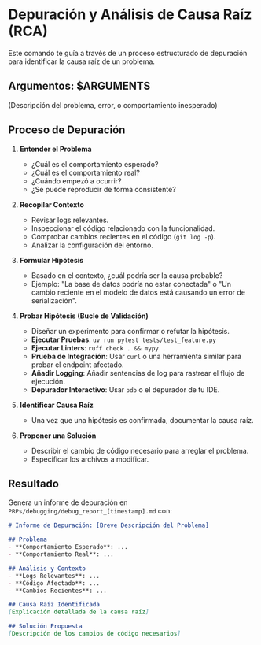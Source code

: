 # Depuración y Análisis de Causa Raíz (RCA)

Este comando te guía a través de un proceso estructurado de depuración para identificar la causa raíz de un problema.

## Argumentos: $ARGUMENTS
(Descripción del problema, error, o comportamiento inesperado)

## Proceso de Depuración

1.  **Entender el Problema**
    -   ¿Cuál es el comportamiento esperado?
    -   ¿Cuál es el comportamiento real?
    -   ¿Cuándo empezó a ocurrir?
    -   ¿Se puede reproducir de forma consistente?

2.  **Recopilar Contexto**
    -   Revisar logs relevantes.
    -   Inspeccionar el código relacionado con la funcionalidad.
    -   Comprobar cambios recientes en el código (`git log -p`).
    -   Analizar la configuración del entorno.

3.  **Formular Hipótesis**
    -   Basado en el contexto, ¿cuál podría ser la causa probable?
    -   Ejemplo: "La base de datos podría no estar conectada" o "Un cambio reciente en el modelo de datos está causando un error de serialización".

4.  **Probar Hipótesis (Bucle de Validación)**
    -   Diseñar un experimento para confirmar o refutar la hipótesis.
    -   **Ejecutar Pruebas**: `uv run pytest tests/test_feature.py`
    -   **Ejecutar Linters**: `ruff check . && mypy .`
    -   **Prueba de Integración**: Usar `curl` o una herramienta similar para probar el endpoint afectado.
    -   **Añadir Logging**: Añadir sentencias de log para rastrear el flujo de ejecución.
    -   **Depurador Interactivo**: Usar `pdb` o el depurador de tu IDE.

5.  **Identificar Causa Raíz**
    -   Una vez que una hipótesis es confirmada, documentar la causa raíz.

6.  **Proponer una Solución**
    -   Describir el cambio de código necesario para arreglar el problema.
    -   Especificar los archivos a modificar.

## Resultado

Genera un informe de depuración en `PRPs/debugging/debug_report_[timestamp].md` con:

```markdown
# Informe de Depuración: [Breve Descripción del Problema]

## Problema
- **Comportamiento Esperado**: ...
- **Comportamiento Real**: ...

## Análisis y Contexto
- **Logs Relevantes**: ...
- **Código Afectado**: ...
- **Cambios Recientes**: ...

## Causa Raíz Identificada
[Explicación detallada de la causa raíz]

## Solución Propuesta
[Descripción de los cambios de código necesarios]
```